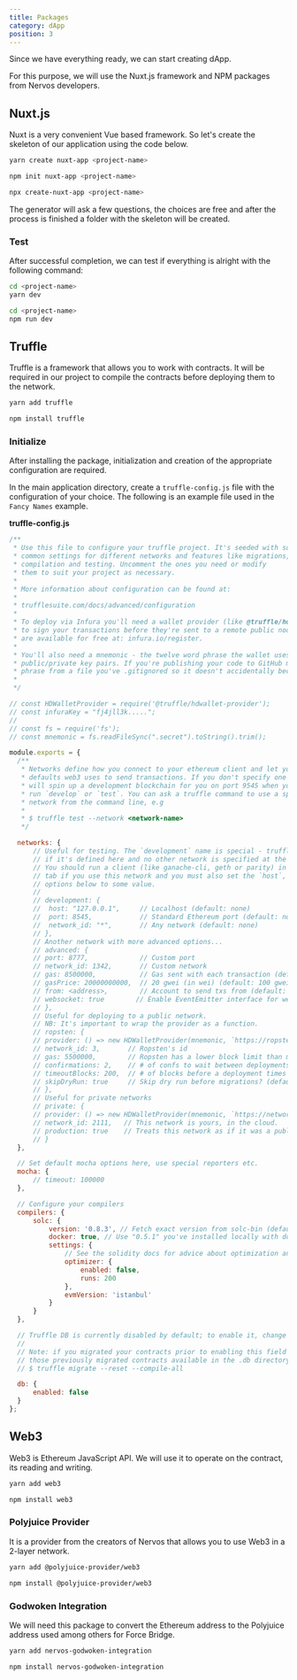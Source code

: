 ```yaml
---
title: Packages
category: dApp
position: 3
---
```


Since we have everything ready, we can start creating dApp.

For this purpose, we will use the Nuxt.js framework and NPM packages from Nervos developers.

## Nuxt.js

Nuxt is a very convenient Vue based framework. So let's create the skeleton of our application using the code below.

<code-group>
  <code-block label="Yarn" active>

  ```bash
  yarn create nuxt-app <project-name>
  ```

  </code-block>
  <code-block label="NPM">

  ```bash
  npm init nuxt-app <project-name>
  ```

  </code-block>
  <code-block label="NPX">

  ```bash
  npx create-nuxt-app <project-name>
  ```

  </code-block>
</code-group>

The generator will ask a few questions, the choices are free and after the process is finished a folder with the skeleton will be created.

### Test

After successful completion, we can test if everything is alright with the following command:

<code-group>
  <code-block label="Yarn" active>

  ```bash
  cd <project-name>
  yarn dev
  ```

  </code-block>
  <code-block label="NPM">

  ```bash
  cd <project-name>
  npm run dev
  ```

  </code-block>
</code-group>

## Truffle

Truffle is a framework that allows you to work with contracts. It will be required in our project to compile the contracts before deploying them to the network.

<code-group>
  <code-block label="Yarn" active>

  ```bash
  yarn add truffle
  ```

  </code-block>
  <code-block label="NPM">

  ```bash
  npm install truffle
  ```

  </code-block>
</code-group>

### Initialize

After installing the package, initialization and creation of the appropriate configuration are required.

In the main application directory, create a `truffle-config.js` file with the configuration of your choice. The following is an example file used in the `Fancy Names` example.

**truffle-config.js**

```js
/**
 * Use this file to configure your truffle project. It's seeded with some
 * common settings for different networks and features like migrations,
 * compilation and testing. Uncomment the ones you need or modify
 * them to suit your project as necessary.
 *
 * More information about configuration can be found at:
 *
 * trufflesuite.com/docs/advanced/configuration
 *
 * To deploy via Infura you'll need a wallet provider (like @truffle/hdwallet-provider)
 * to sign your transactions before they're sent to a remote public node. Infura accounts
 * are available for free at: infura.io/register.
 *
 * You'll also need a mnemonic - the twelve word phrase the wallet uses to generate
 * public/private key pairs. If you're publishing your code to GitHub make sure you load this
 * phrase from a file you've .gitignored so it doesn't accidentally become public.
 *
 */

// const HDWalletProvider = require('@truffle/hdwallet-provider');
// const infuraKey = "fj4jll3k.....";
//
// const fs = require('fs');
// const mnemonic = fs.readFileSync(".secret").toString().trim();

module.exports = {
  /**
   * Networks define how you connect to your ethereum client and let you set the
   * defaults web3 uses to send transactions. If you don't specify one truffle
   * will spin up a development blockchain for you on port 9545 when you
   * run `develop` or `test`. You can ask a truffle command to use a specific
   * network from the command line, e.g
   *
   * $ truffle test --network <network-name>
   */

  networks: {
      // Useful for testing. The `development` name is special - truffle uses it by default
      // if it's defined here and no other network is specified at the command line.
      // You should run a client (like ganache-cli, geth or parity) in a separate terminal
      // tab if you use this network and you must also set the `host`, `port` and `network_id`
      // options below to some value.
      //
      // development: {
      //  host: "127.0.0.1",     // Localhost (default: none)
      //  port: 8545,            // Standard Ethereum port (default: none)
      //  network_id: "*",       // Any network (default: none)
      // },
      // Another network with more advanced options...
      // advanced: {
      // port: 8777,             // Custom port
      // network_id: 1342,       // Custom network
      // gas: 8500000,           // Gas sent with each transaction (default: ~6700000)
      // gasPrice: 20000000000,  // 20 gwei (in wei) (default: 100 gwei)
      // from: <address>,        // Account to send txs from (default: accounts[0])
      // websocket: true        // Enable EventEmitter interface for web3 (default: false)
      // },
      // Useful for deploying to a public network.
      // NB: It's important to wrap the provider as a function.
      // ropsten: {
      // provider: () => new HDWalletProvider(mnemonic, `https://ropsten.infura.io/v3/YOUR-PROJECT-ID`),
      // network_id: 3,       // Ropsten's id
      // gas: 5500000,        // Ropsten has a lower block limit than mainnet
      // confirmations: 2,    // # of confs to wait between deployments. (default: 0)
      // timeoutBlocks: 200,  // # of blocks before a deployment times out  (minimum/default: 50)
      // skipDryRun: true     // Skip dry run before migrations? (default: false for public nets )
      // },
      // Useful for private networks
      // private: {
      // provider: () => new HDWalletProvider(mnemonic, `https://network.io`),
      // network_id: 2111,   // This network is yours, in the cloud.
      // production: true    // Treats this network as if it was a public net. (default: false)
      // }
  },

  // Set default mocha options here, use special reporters etc.
  mocha: {
      // timeout: 100000
  },

  // Configure your compilers
  compilers: {
      solc: {
          version: '0.8.3', // Fetch exact version from solc-bin (default: truffle's version)
          docker: true, // Use "0.5.1" you've installed locally with docker (default: false)
          settings: {
              // See the solidity docs for advice about optimization and evmVersion
              optimizer: {
                  enabled: false,
                  runs: 200
              },
              evmVersion: 'istanbul'
          }
      }
  },

  // Truffle DB is currently disabled by default; to enable it, change enabled: false to enabled: true
  //
  // Note: if you migrated your contracts prior to enabling this field in your Truffle project and want
  // those previously migrated contracts available in the .db directory, you will need to run the following:
  // $ truffle migrate --reset --compile-all

  db: {
      enabled: false
  }
};
```

## Web3

Web3 is Ethereum JavaScript API. We will use it to operate on the contract, its reading and writing.

<code-group>
  <code-block label="Yarn" active>

  ```bash
  yarn add web3
  ```

  </code-block>
  <code-block label="NPM">

  ```bash
  npm install web3
  ```

  </code-block>
</code-group>

### Polyjuice Provider

It is a provider from the creators of Nervos that allows you to use Web3 in a 2-layer network.

<code-group>
  <code-block label="Yarn" active>

  ```bash
  yarn add @polyjuice-provider/web3
  ```

  </code-block>
  <code-block label="NPM">

  ```bash
  npm install @polyjuice-provider/web3
  ```

  </code-block>
</code-group>

### Godwoken Integration

We will need this package to convert the Ethereum address to the Polyjuice address used among others for Force Bridge.

<code-group>
  <code-block label="Yarn" active>

  ```bash
  yarn add nervos-godwoken-integration
  ```

  </code-block>
  <code-block label="NPM">

  ```bash
  npm install nervos-godwoken-integration
  ```

  </code-block>
</code-group>